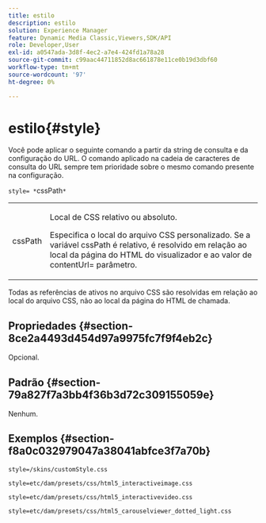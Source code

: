 ```yaml
---
title: estilo
description: estilo
solution: Experience Manager
feature: Dynamic Media Classic,Viewers,SDK/API
role: Developer,User
exl-id: a0547ada-3d8f-4ec2-a7e4-424fd1a78a28
source-git-commit: c99aac44711852d8ac661878e11ce0b19d3dbf60
workflow-type: tm+mt
source-wordcount: '97'
ht-degree: 0%

---
```


# estilo{#style}

Você pode aplicar o seguinte comando a partir da string de consulta e da configuração do URL. O comando aplicado na cadeia de caracteres de consulta do URL sempre tem prioridade sobre o mesmo comando presente na configuração.

`style= *`cssPath`*`

<table id="table_F800F787CF0342749B934DAEB600C0EB"> 
 <tbody> 
  <tr> 
   <td colname="col1"> <p> <span class="codeph"> <span class="varname"> cssPath</span> </span> </p> </td> 
   <td colname="col2"> <p> Local de CSS relativo ou absoluto. </p> <p>Especifica o local do arquivo CSS personalizado. Se a variável <span class="codeph"><span class="varname"> cssPath</span></span> é relativo, é resolvido em relação ao local da página do HTML do visualizador e ao valor de <span class="codeph"> contentUrl=</span> parâmetro. </p> </td> 
  </tr> 
 </tbody> 
</table>

Todas as referências de ativos no arquivo CSS são resolvidas em relação ao local do arquivo CSS, não ao local da página do HTML de chamada.

## Propriedades {#section-8ce2a4493d454d97a9975fc7f9f4eb2c}

Opcional.

## Padrão {#section-79a827f7a3bb4f36b3d72c309155059e}

Nenhum.

## Exemplos {#section-f8a0c032979047a38041abfce3f7a70b}

`style=/skins/customStyle.css`

`style=etc/dam/presets/css/html5_interactiveimage.css`

`style=etc/dam/presets/css/html5_interactivevideo.css`

`style=etc/dam/presets/css/html5_carouselviewer_dotted_light.css`
